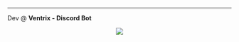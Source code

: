 <hr>
Dev @ <b>Ventrix - Discord Bot</b>
</hr>
<p align="center">
<a href="https://top.gg/bot/1076807166696103976">
  <img src="https://top.gg/api/widget/1076807166696103976.svg">
</a>
</p>
